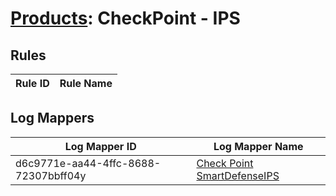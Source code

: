 # [Products](README.md): CheckPoint - IPS

## Rules

|Rule ID|Rule Name|
|----|----|


## Log Mappers

|Log Mapper ID|Log Mapper Name|
|----|----|
|d6c9771e-aa44-4ffc-8688-72307bbff04y|[Check Point SmartDefenseIPS](../mappings/d6c9771e-aa44-4ffc-8688-72307bbff04y.md)|



